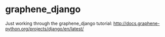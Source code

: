 # graphene_django
Just working through the graphene_django tutorial: http://docs.graphene-python.org/projects/django/en/latest/
